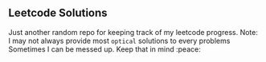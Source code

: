 ## Leetcode Solutions

Just another random repo for keeping track of my leetcode progress.
Note: I may not always provide most `optical` solutions to every problems
Sometimes I can be messed up. Keep that in mind 
:peace: 